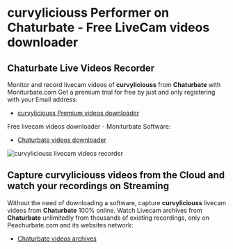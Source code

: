 # curvyliciouss Performer on Chaturbate - Free LiveCam videos downloader

## Chaturbate Live Videos Recorder

Monitor and record livecam videos of **curvyliciouss** from **Chaturbate** with Moniturbate.com
Get a premium trial for free by just and only registering with your Email address:
* [curvyliciouss Premium videos downloader](https://moniturbate.com/request-demo-licence-key.html)

Free livecam videos downloader - Moniturbate Software:
* [Chaturbate videos downloader](https://moniturbate.com/moniturbate-download-software.html)

![curvyliciouss livecam videos recorder](https://peachurnet.com/templates/moniturbate-software.png)


## Capture curvyliciouss videos from the Cloud and watch your recordings on Streaming

Without the need of downloading a software, capture **curvyliciouss** livecam videos from **Chaturbate** 100% online.
Watch Livecam archives from **Chaturbate** unlimitedly from thousands of existing recordings, only on Peachurbate.com and its websites network:
* [Chaturbate videos archives](https://peachurnet.com/)